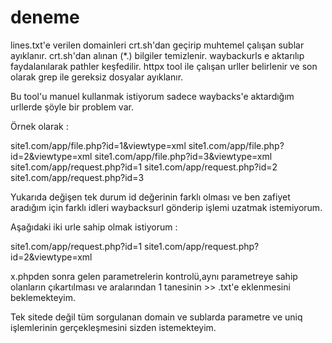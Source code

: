 # deneme
lines.txt'e verilen domainleri crt.sh'dan geçirip muhtemel çalışan sublar ayıklanır.
crt.sh'dan alınan (*.) bilgiler temizlenir.
waybackurls e aktarılıp faydalanılarak pathler keşfedilir.
httpx tool ile çalışan urller belirlenir ve son olarak grep ile gereksiz dosyalar ayıklanır.

Bu tool'u manuel kullanmak istiyorum sadece waybacks'e aktardığım urllerde şöyle bir problem var.

Örnek olarak :

site1.com/app/file.php?id=1&viewtype=xml
site1.com/app/file.php?id=2&viewtype=xml
site1.com/app/file.php?id=3&viewtype=xml
site1.com/app/request.php?id=1
site1.com/app/request.php?id=2
site1.com/app/request.php?id=3

Yukarıda değişen tek durum id değerinin farklı olması ve ben zafiyet aradığım için farklı idleri waybacksurl gönderip işlemi uzatmak istemiyorum.

Aşağıdaki iki urle sahip olmak istiyorum :

site1.com/app/request.php?id=1
site1.com/app/request.php?id=2&viewtype=xml

x.phpden sonra gelen parametrelerin kontrolü,aynı parametreye sahip olanların çıkartılması
ve aralarından 1 tanesinin >> .txt'e eklenmesini beklemekteyim.

Tek sitede değil tüm sorgulanan domain ve sublarda parametre ve uniq işlemlerinin gerçekleşmesini sizden istemekteyim.
